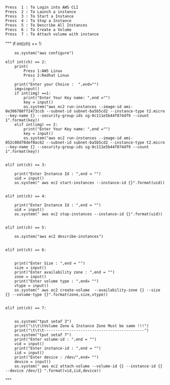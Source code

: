     Press  1 : To Login into AWS CLI
    Press  2 : To Launch a instance
    Press  3 : To Start a Instance
    Press  4 : To Stop a Instance 
    Press  5 : To Describe All Instances 
    Press  6 : To Create a Volume
    Press  7 : To Attach volume with instance


"""
    if int(ch) == 1:

        os.system("aws configure")

    elif int(ch) == 2:
        print(
            Press 1:AWS Linux
            Press 2:Redhat Linux
                )
        print("Enter your Choice :  ",end="")
        img=input()
        if int(img) ==1:
            print("Enter Your Key name: ",end ="")
            key = input()
            os.system("aws ec2 run-instances --image-id ami-0e306788ff2473ccb --subnet-id subnet-ba5b5cd2 --instance-type t2.micro --key-name {} --security-group-ids sg-0c111e5b44f074df9 --count 1".format(key))
        elif int(img) == 2:
            print("Enter Your Key name: ",end ="")
            key = input()
            os.system("aws ec2 run-instances --image-id ami-052c08d70def0ac62 --subnet-id subnet-ba5b5cd2 --instance-type t2.micro --key-name {} --security-group-ids sg-0c111e5b44f074df9 --count 1".format(key))


    elif int(ch) == 3:

        print("Enter Instance Id : ",end = "")
        uid = input()
        os.system(" aws ec2 start-instances --instance-id {}".format(uid))


    elif int(ch) == 4:
        
        print("Enter Instance Id : ",end = "")
        uid = input()
        os.system(" aws ec2 stop-instances --instance-id {}".format(uid))


    elif int(ch) == 5:

        os.system("aws ec2 describe-instances")

        
    elif int(ch) == 6:

        
        print("Enter Size : ",end = "")
        size = input()
        print("Enter availability zone : ",end = "")
        zone = input()
        print("Enter volume type : ",end= "")
        vtype = input()
        os.system(" aws ec2 create-volume  --availability-zone {} --size {} --volume-type {}".format(zone,size,vtype))


    elif int(ch) == 7:


        os.system("tput setaf 3")
        print("\t\t\tVolume Zone & Instance Zone Must be same !!!")
        print("\t\t\t--------------------------------------------")
        os.system("tput setaf 7")
        print("Enter volume-id : ",end = "")
        vid = input()
        print("Enter instance-id : ",end = "")
        iid = input()
        print("Enter device : /dev/",end= "")
        device = input()
        os.system(" aws ec2 attach-volume --volume-id {} --instance-id {} --device /dev/{} ".format(vid,iid,device))
"""

